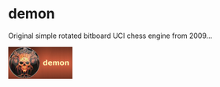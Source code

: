# demon
Original simple rotated bitboard UCI chess engine from 2009...

![alt tag](https://raw.githubusercontent.com/FireFather/demon/master/demon.png)


